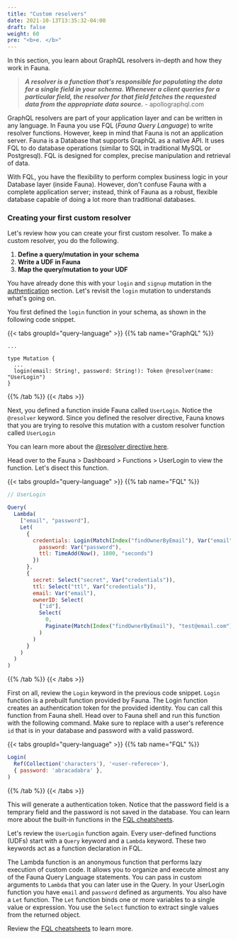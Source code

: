 ```yaml
---
title: "Custom resolvers"
date: 2021-10-13T13:35:32-04:00
draft: false
weight: 60
pre: "<b>e. </b>"
---
```



In this section, you learn about GraphQL resolvers in-depth and how they work in Fauna.

> ***A resolver is a function that's responsible for populating the data for a single field in your schema. Whenever a client queries for a particular field, the resolver for that field fetches the requested data from the appropriate data source.*** - apollographql.com

GraphQL resolvers are part of your application layer and can be written in any language. In Fauna you use FQL (*Fauna Query Language*) to write resolver functions. However, keep in mind that Fauna is not an application server. Fauna is a Database that supports GraphQL as a native API. It uses FQL to do database operations (similar to SQL in traditional MySQL or Postgresql). FQL is designed for complex, precise manipulation and retrieval of data. 

With FQL, you have the flexibility to perform complex business logic in your Database layer (inside Fauna). However, don't confuse Fauna with a complete application server; instead, think of Fauna as a robust, flexible database capable of doing a lot more than traditional databases. 

### Creating your first custom resolver

Let's review how you can create your first custom resolver. To make a custom resolver, you do the following.
    
1. **Define a query/mutation in your schema**
2. **Write a UDF in Fauna**
3. **Map the query/mutation to your UDF**

You have already done this with your `login` and `signup` mutation in the [authentication](/fullstack-fauna/authentication/) section. Let's revisit the `login` mutation to understands what's going on.

You first defined the `login` function in your schema, as shown in the following code snippet.

{{< tabs groupId="query-language" >}}
{{% tab name="GraphQL" %}}
```gql
...

type Mutation {
  ...
  login(email: String!, password: String!): Token @resolver(name: "UserLogin")
}
```
{{% /tab %}}
{{< /tabs >}}

Next, you defined a function inside Fauna called `UserLogin`. Notice the `@resolver` keyword. Since you defined the resolver directive, Fauna knows that you are trying to resolve this mutation with a custom resolver function called `UserLogin`

You can learn more about the [@resolver directive here](https://docs.fauna.com/fauna/current/api/graphql/directives/d_resolver).

Head over to the Fauna > Dashboard > Functions > UserLogin to view the function. Let's disect this function.

{{< tabs groupId="query-language" >}}
{{% tab name="FQL" %}}
```js
// UserLogin

Query(
  Lambda(
    ["email", "password"],
    Let(
      {
        credentials: Login(Match(Index("findOwnerByEmail"), Var("email")), {
          password: Var("password"),
          ttl: TimeAdd(Now(), 1800, "seconds")
        })
      },
      {
        secret: Select("secret", Var("credentials")),
        ttl: Select("ttl", Var("credentials")),
        email: Var("email"),
        ownerID: Select(
          ["id"],
          Select(
            0,
            Paginate(Match(Index("findOwnerByEmail"), "test@email.com"))
          )
        )
      }
    )
  )
)
```
{{% /tab %}}
{{< /tabs >}}

First on all, review the `Login` keyword in the previous code snippet. `Login` function is a prebuilt function provided by Fauna. The Login function creates an authentication token for the provided identity. You can call this function from Fauna shell. Head over to Fauna shell and run this function with the following command. Make sure to replace <user-referece> with a user's reference `id` that is in your database and password with a valid password.

{{< tabs groupId="query-language" >}}
{{% tab name="FQL" %}}
```js
Login(
  Ref(Collection('characters'), '<user-referece>'),
  { password: 'abracadabra' },
)
```
{{% /tab %}}
{{< /tabs >}}

This will generate a authentication token. Notice that the password field is a temprary field and the password is not saved in the database. You can learn more about the built-in functions in the [FQL cheatsheets](https://docs.fauna.com/fauna/current/api/fql/cheat_sheet).

Let's review the `UserLogin` function again. Every user-defined functions (UDFs) start with a `Query` keyword and a `Lambda` keyword. These two keywords act as a function declaration in FQL.

The Lambda function is an anonymous function that performs lazy execution of custom code. It allows you to organize and execute almost any of the Fauna Query Language statements. You can pass in custom arguments to `Lambda` that you can later use in the Query. In your UserLogin function you have `email` and `password` defined as arguments. You also have a `Let` function. The `Let` function binds one or more variables to a single value or expression. You use the `Select` function to extract single values from the returned object. 

Review the [FQL cheatsheets](https://docs.fauna.com/fauna/current/api/fql/cheat_sheet) to learn more.

